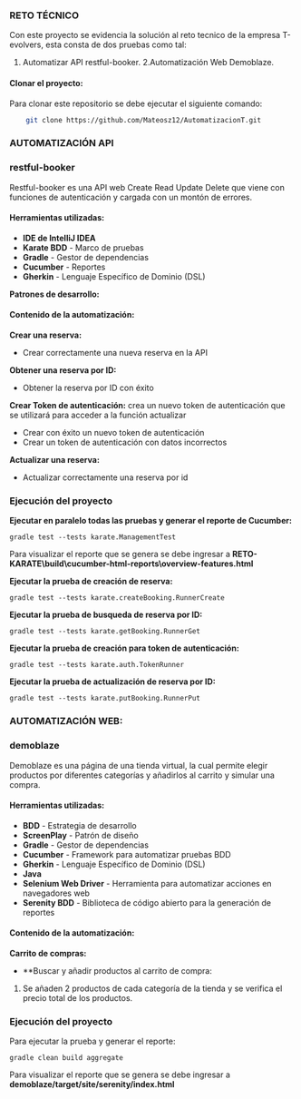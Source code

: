 ### RETO TÉCNICO

Con este proyecto se evidencia la solución al reto tecnico de la empresa T-evolvers, esta consta de dos pruebas como tal:
1. Automatizar API restful-booker.
2.Automatización Web Demoblaze.


#### Clonar el proyecto:

Para clonar este repositorio se debe ejecutar el siguiente comando:

```bash
    git clone https://github.com/Mateosz12/AutomatizacionT.git
```

### AUTOMATIZACIÓN API

### restful-booker
Restful-booker es una API web Create Read Update Delete que viene con funciones de autenticación y cargada con un montón de errores.

#### Herramientas utilizadas:

- **IDE de IntelliJ IDEA**
- **Karate BDD** - Marco de pruebas
- **Gradle** - Gestor de dependencias
- **Cucumber** - Reportes
- **Gherkin** - Lenguaje Específico de Dominio (DSL)


**Patrones de desarrollo:**


#### Contenido de la automatización:

**Crear una reserva:**
- Crear correctamente una nueva reserva en la API


**Obtener una reserva por ID:**
- Obtener la reserva por ID con éxito


**Crear Token de autenticación:** crea un nuevo token de autenticación que se utilizará para acceder a la función actualizar

- Crear con éxito un nuevo token de autenticación
- Crear un token de autenticación con datos incorrectos

**Actualizar una reserva:**
- Actualizar correctamente una reserva por id


### Ejecución del proyecto


**Ejecutar en paralelo todas las pruebas y generar el reporte de Cucumber:**

    gradle test --tests karate.ManagementTest

Para visualizar el reporte que se genera se debe ingresar a **RETO-KARATE\build\cucumber-html-reports\overview-features.html**

**Ejecutar la prueba de creación de reserva:**

    gradle test --tests karate.createBooking.RunnerCreate

**Ejecutar la prueba de busqueda de reserva por ID:**

    gradle test --tests karate.getBooking.RunnerGet

**Ejecutar la prueba de creación para token de autenticación:**

    gradle test --tests karate.auth.TokenRunner

**Ejecutar la prueba de actualización de reserva por ID:**

    gradle test --tests karate.putBooking.RunnerPut



###  AUTOMATIZACIÓN WEB:

### demoblaze

Demoblaze es una página de una tienda virtual, la cual permite elegir productos por diferentes categorías y añadirlos al carrito y simular una compra.

#### Herramientas utilizadas:

- **BDD** - Estrategia de desarrollo
- **ScreenPlay** - Patrón de diseño
- **Gradle** - Gestor de dependencias
- **Cucumber** - Framework para automatizar pruebas BDD
- **Gherkin** - Lenguaje Específico de Dominio (DSL)
- **Java**
- **Selenium Web Driver** - Herramienta para automatizar acciones en navegadores web
- **Serenity BDD** - Biblioteca de código abierto para la generación de reportes


#### Contenido de la automatización:

**Carrito de compras:**
- **Buscar y añadir productos al carrito de compra:

1. Se añaden 2 productos de cada categoría de la tienda y se verifica el precio total de los productos.

### Ejecución del proyecto


Para ejecutar la prueba y generar el reporte:

    gradle clean build aggregate



Para visualizar el reporte que se genera se debe ingresar a **demoblaze/target/site/serenity/index.html**




